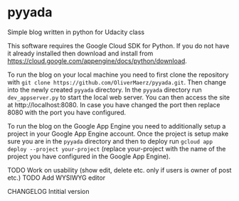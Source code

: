 # pyyada
Simple blog written in python for Udacity class

This software requires the Google Cloud SDK for Python. If you do not have it already installed then download and install from https://cloud.google.com/appengine/docs/python/download.

To run the blog on your local machine you need to first clone the repository with `git clone https://github.com/OliverMaerz/pyyada.git`. Then change into the newly created `pyyada` directory. In the `pyyada` directory run `dev_appserver.py` to start the local web server. You can then access the site at http://localhost:8080. In case you have changed the port then replace 8080 with the port you have configured. 

To run the blog on the Google App Engine you need to additionally setup a project in your Google App Engine account. Once the project is setup make sure you are in the  `pyyada` directory and then to deploy run `gcloud app deploy --project your-project` (replace your-project with the name of the project you have configured in the Google App Engine). 


TODO Work on usability (show edit, delete etc. only if users is owner of post etc.)
TODO Add WYSIWYG editor 

CHANGELOG
  Intitial version
  
